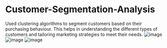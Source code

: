 # Customer-Segmentation-Analysis
Used clustering algorithms to segment customers based on their purchasing behaviour. This helps in understanding the different types of customers and tailoring marketing strategies to meet their needs.
![image](https://github.com/user-attachments/assets/7a4ea9ca-40a1-404b-a085-b9277e0de602)
![image](https://github.com/user-attachments/assets/6a8a3d48-1e1f-403d-8135-5d464861810a)
![image](https://github.com/user-attachments/assets/3c3441a5-36d5-468b-8a1d-73e653983c72)
